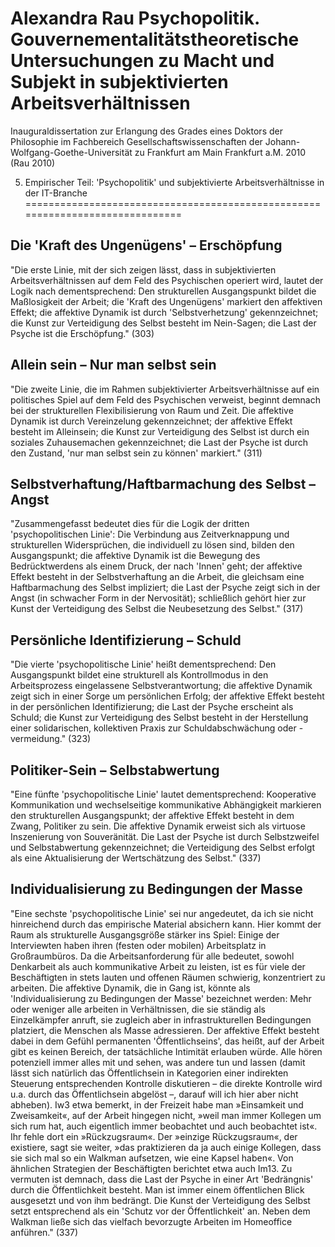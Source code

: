 Alexandra Rau
Psychopolitik. Gouvernementalitätstheoretische Untersuchungen zu Macht und Subjekt in subjektivierten Arbeitsverhältnissen
===========================================================================
Inauguraldissertation zur Erlangung des Grades eines Doktors der Philosophie im Fachbereich Gesellschaftswissenschaften der Johann-Wolfgang-Goethe-Universität zu Frankfurt am Main
Frankfurt a.M. 2010
(Rau 2010)

5. Empirischer Teil: 'Psychopolitik' und subjektivierte Arbeitsverhältnisse in der IT-Branche
==============================================================================

Die 'Kraft des Ungenügens' – Erschöpfung
----------------------------------------
"Die erste Linie, mit der sich zeigen lässt, dass in subjektivierten Arbeitsverhältnissen auf dem Feld des Psychischen operiert wird, lautet der Logik nach dementsprechend: Den strukturellen Ausgangspunkt bildet die Maßlosigkeit der Arbeit; die 'Kraft des Ungenügens' markiert den affektiven Effekt; die affektive Dynamik ist durch 'Selbstverhetzung' gekennzeichnet; die Kunst zur Verteidigung des Selbst besteht im Nein-Sagen; die Last der Psyche ist die Erschöpfung."
(303)

Allein sein – Nur man selbst sein
---------------------------------
"Die zweite Linie, die im Rahmen subjektivierter Arbeitsverhältnisse auf ein politisches Spiel auf dem Feld des Psychischen verweist, beginnt demnach bei der strukturellen Flexibilisierung von Raum und Zeit. Die affektive Dynamik ist durch Vereinzelung gekennzeichnet; der affektive Effekt besteht im Alleinsein; die Kunst zur Verteidigung des Selbst ist durch ein soziales Zuhausemachen gekennzeichnet; die Last der Psyche ist durch den Zustand, 'nur man selbst sein zu können' markiert."
(311)

Selbstverhaftung/Haftbarmachung des Selbst – Angst
--------------------------------------------------
"Zusammengefasst bedeutet dies für die Logik der dritten 'psychopolitischen Linie': Die Verbindung aus Zeitverknappung und strukturellen Widersprüchen, die individuell zu lösen sind, bilden den Ausgangspunkt; die affektive Dynamik ist die Bewegung des Bedrücktwerdens als einem Druck, der nach 'Innen' geht; der affektive Effekt besteht in der Selbstverhaftung an die Arbeit, die gleichsam eine Haftbarmachung des Selbst impliziert; die Last der Psyche zeigt sich in der Angst (in schwacher Form in der Nervosität); schließlich gehört hier zur Kunst der Verteidigung des Selbst die Neubesetzung des Selbst."
(317)

Persönliche Identifizierung – Schuld
-------------------------------------
"Die vierte 'psychopolitische Linie' heißt dementsprechend: Den Ausgangspunkt bildet eine strukturell als Kontrollmodus in den Arbeitsprozess eingelassene Selbstverantwortung; die affektive Dynamik zeigt sich in einer Sorge um persönlichen Erfolg; der affektive Effekt besteht in der persönlichen Identifizierung; die Last der Psyche erscheint als Schuld; die Kunst zur Verteidigung des Selbst besteht in der Herstellung einer solidarischen, kollektiven Praxis zur Schuldabschwächung oder -vermeidung."
(323)

Politiker-Sein – Selbstabwertung
--------------------------------
"Eine fünfte 'psychopolitische Linie' lautet dementsprechend: Kooperative Kommunikation und	wechselseitige	kommunikative	Abhängigkeit	markieren	den	strukturellen Ausgangspunkt; der affektive Effekt besteht in dem Zwang, Politiker zu sein. Die affektive Dynamik erweist sich als virtuose Inszenierung von Souveränität. Die Last der Psyche ist durch Selbstzweifel und Selbstabwertung gekennzeichnet; die Verteidigung des Selbst erfolgt als eine Aktualisierung der Wertschätzung des Selbst."
(337)

Individualisierung zu Bedingungen der Masse
-------------------------------------------
"Eine sechste 'psychopolitische Linie' sei nur angedeutet, da ich sie nicht hinreichend durch das empirische Material absichern kann. Hier kommt der Raum als strukturelle Ausgangsgröße stärker ins Spiel: Einige der Interviewten haben ihren (festen oder mobilen) Arbeitsplatz in Großraumbüros. Da die Arbeitsanforderung für alle bedeutet, sowohl Denkarbeit als auch kommunikative Arbeit zu leisten, ist es für viele der Beschäftigten in stets lauten und offenen Räumen schwierig, konzentriert zu arbeiten. Die affektive Dynamik, die in Gang ist, könnte als 'Individualisierung zu Bedingungen der Masse' bezeichnet werden: Mehr oder weniger alle arbeiten in Verhältnissen, die sie ständig als Einzelkämpfer anruft, sie zugleich aber in infrastrukturellen Bedingungen platziert, die Menschen als Masse adressieren. Der affektive Effekt besteht dabei in dem Gefühl permanenten 'Öffentlichseins', das heißt, auf der Arbeit gibt es keinen Bereich, der tatsächliche Intimität erlauben würde. Alle hören potenziell immer alles mit und sehen, was andere tun und lassen (damit lässt sich natürlich das Öffentlichsein in Kategorien einer indirekten Steuerung entsprechenden Kontrolle diskutieren – die direkte Kontrolle wird u.a. durch das Öffentlichsein abgelöst –, darauf will ich hier aber nicht abheben). Iw3 etwa bemerkt, in der Freizeit habe man »Einsamkeit und Zweisamkeit«, auf der Arbeit hingegen nicht, »weil man immer Kollegen um sich rum hat, auch eigentlich immer beobachtet und auch beobachtet ist«. Ihr fehle dort ein »Rückzugsraum«. Der »einzige Rückzugsraum«, der existiere, sagt sie weiter, »das praktizieren da ja auch einige Kollegen, dass sie sich mal so ein Walkman aufsetzen, wie eine Kapsel haben«. Von ähnlichen Strategien der Beschäftigten berichtet etwa auch Im13. Zu vermuten ist demnach, dass die Last der Psyche in einer Art 'Bedrängnis' durch die Öffentlichkeit besteht. Man ist immer einem öffentlichen Blick ausgesetzt und von ihm bedrängt. Die Kunst der Verteidigung des Selbst setzt entsprechend als ein 'Schutz vor der Öffentlichkeit' an. Neben dem Walkman ließe sich das vielfach bevorzugte Arbeiten im Homeoffice anführen."
(337)
